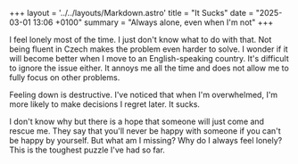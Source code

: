 +++
layout = '../../layouts/Markdown.astro'
title = "It Sucks"
date = "2025-03-01 13:06 +0100"
summary = "Always alone, even when I'm not"
+++

I feel lonely most of the time. I just don't know what to do with that. Not being fluent in Czech makes the problem even harder to solve. I wonder if it will become better when I move to an English-speaking country. It's difficult to ignore the issue either. It annoys me all the time and does not allow me to fully focus on other problems.

Feeling down is destructive. I've noticed that when I'm overwhelmed, I'm more likely to make decisions I regret later. It sucks.

I don't know why but there is a hope that someone will just come and rescue me. They say that you'll never be happy with someone if you can't be happy by yourself. But what am I missing? Why do I always feel lonely? This is the toughest puzzle I've had so far.
